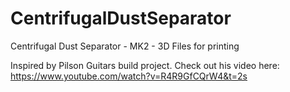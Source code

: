 # CentrifugalDustSeparator
Centrifugal Dust Separator - MK2 - 3D Files for printing

Inspired by Pilson Guitars build project.  Check out his video here: 
https://www.youtube.com/watch?v=R4R9GfCQrW4&t=2s
